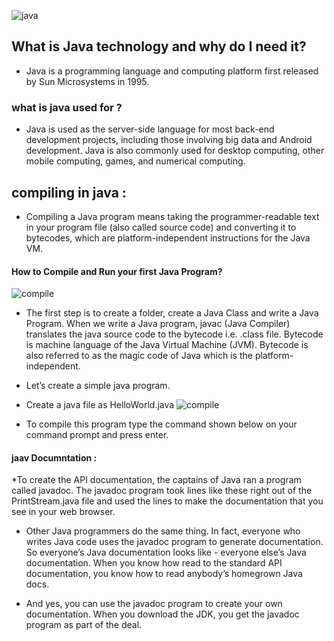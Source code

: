 ![java](https://www.edureka.co/blog/wp-content/uploads/2018/01/what-is-java-000.png)
## What is Java technology and why do I need it?
 * Java is a programming language and computing platform first released by Sun Microsystems in 1995.

### what is java used for ?
* Java is used as the server-side language for most back-end development projects, including those involving big data and Android development. Java is also commonly used for desktop computing, other mobile computing, games, and numerical computing.

## compiling in java :
* Compiling a Java program means taking the programmer-readable text in your program file (also called source code) and converting it to bytecodes, which are platform-independent instructions for the Java VM.
#### How to Compile and Run your first Java Program?
![compile](https://d1jnx9ba8s6j9r.cloudfront.net/blog/wp-content/uploads/2019/07/java-code-how-to-compile-java-program-Edureka-1-528x273.png)
* The first step is to create a folder, create a Java Class and write a Java Program. When we write a Java program, javac (Java Compiler) translates the java source code to the bytecode i.e. .class file. Bytecode is machine language of the Java Virtual Machine (JVM). Bytecode is also referred to as the magic code of Java which is the platform-independent.

* Let’s create a simple java program. 

 - Create a java file as HelloWorld.java
![compile](https://www.java-made-easy.com/images/hello-world.jpg)
* To compile this program type the command shown below on your command prompt and press enter.


#### jaav Documntation :
*To create the API documentation, the captains of Java ran a program called javadoc. The javadoc program took lines like these right out of the PrintStream.java file and used the lines to make the documentation that you see in your web browser.

- Other Java programmers do the same thing. In fact, everyone who writes Java code uses the javadoc program to generate documentation. So everyone’s Java documentation looks like  - everyone else’s Java documentation. When you know how read to the standard API documentation, you know how to read anybody’s homegrown Java docs.

 - And yes, you can use the javadoc program to create your own documentation. When you download the JDK, you get the javadoc program as part of the deal.

 
